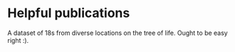 # Helpful publications

A dataset of 18s from diverse locations on the tree of life. Ought to be easy
right :).
